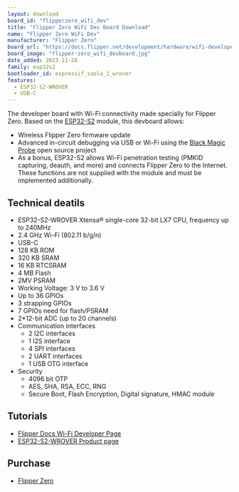 ```yaml
---
layout: download
board_id: "flipperzero_wifi_dev"
title: "Flipper Zero WiFi Dev Board Download"
name: "Flipper Zero WiFi Dev"
manufacturer: "Flipper Zero"
board_url: "https://docs.flipper.net/development/hardware/wifi-developer-board"
board_image: "flipper-zero_wifi_devboard.jpg"
date_added: 2023-11-28
family: esp32s2
bootloader_id: espressif_saola_1_wrover
features:
  - ESP32-S2-WROVER
  - USB-C
---
```


The developer board with Wi-Fi connectivity made specially for Flipper Zero. Based on the [ESP32-S2](https://www.espressif.com/en/products/socs/esp32-s2) module, this devboard allows:

* Wireless Flipper Zero firmware update
* Advanced in-circuit debugging via USB or Wi-Fi using the [Black Magic Probe](https://github.com/blackmagic-debug/blackmagic) open source project
* As a bonus, ESP32-S2 allows Wi-Fi penetration testing (PMKID capturing, deauth, and more) and connects Flipper Zero to the Internet. These functions are not supplied with the module and must be implemented additionally.

## Technical deatils

* ESP32-S2-WROVER Xtensa® single-core 32-bit LX7 CPU, frequency up to 240MHz
* 2.4 GHz Wi-Fi (802.11 b/g/n)
* USB-C
* 128 KB ROM
* 320 KB SRAM
* 16 KB RTCSRAM
* 4 MB Flash
* 2MV PSRAM
* Working Voltage: 3 V to 3.6 V
* Up to 36 GPIOs
* 3 strapping GPIOs
* 7 GPIOs need for flash/PSRAM
* 2*12-bit ADC (up to 20 channels)
* Communication interfaces
  * 2 I2C interfaces
  * 1 I2S interface
  * 4 SPI interfaces
  * 2 UART interfaces
  * 1 USB OTG interface
* Security
  * 4096 bit OTP
  * AES, SHA, RSA, ECC, RNG
  * Secure Boot, Flash Encryption, Digital signature, HMAC module

## Tutorials

* [Flipper Docs Wi-Fi Developer Page](https://docs.flipper.net/development/hardware/wifi-developer-board)
* [ESP32-S2-WROVER Product page](https://products.espressif.com/#/product-selector?language=en&names=ESP32-S2-WROVER-N4R2)

## Purchase

* [Flipper Zero](https://shop.flipperzero.one/products/wifi-devboard)
